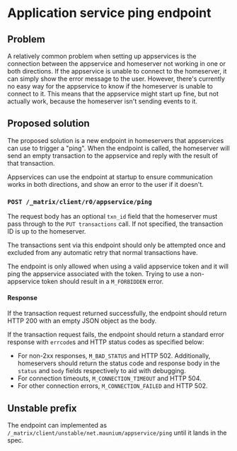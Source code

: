 # Application service ping endpoint

## Problem
A relatively common problem when setting up appservices is the connection
between the appservice and homeserver not working in one or both directions.
If the appservice is unable to connect to the homeserver, it can simply show
the error message to the user. However, there's currently no easy way for the
appservice to know if the homeserver is unable to connect to it. This means
that the appservice might start up fine, but not actually work, because the
homeserver isn't sending events to it.

## Proposed solution
The proposed solution is a new endpoint in homeservers that appservices can use
to trigger a "ping". When the endpoint is called, the homeserver will send an
empty transaction to the appservice and reply with the result of that transaction.

Appservices can use the endpoint at startup to ensure communication works in
both directions, and show an error to the user if it doesn't.

### `POST /_matrix/client/r0/appservice/ping`
The request body has an optional `txn_id` field that the homeserver must pass
through to the `PUT transactions` call. If not specified, the transaction ID is
up to the homeserver.

The transactions sent via this endpoint should only be attempted once and
excluded from any automatic retry that normal transactions have.

The endpoint is only allowed when using a valid appservice token and it will
ping the appservice associated with the token. Trying to use a non-appservice
token should result in a `M_FORBIDDEN` error.

#### Response
If the transaction request returned successfully, the endpoint should return
HTTP 200 with an empty JSON object as the body.

If the transaction request fails, the endpoint should return a standard error
response with `errcode`s and HTTP status codes as specified below:

* For non-2xx responses, `M_BAD_STATUS` and HTTP 502.
  Additionally, homeservers should return the status code and response body in
  the `status` and `body` fields respectively to aid with debugging.
* For connection timeouts, `M_CONNECTION_TIMEOUT` and HTTP 504.
* For other connection errors, `M_CONNECTION_FAILED` and HTTP 502.

## Unstable prefix
The endpoint can implemented as `/_matrix/client/unstable/net.maunium/appservice/ping` until it lands in the spec.

